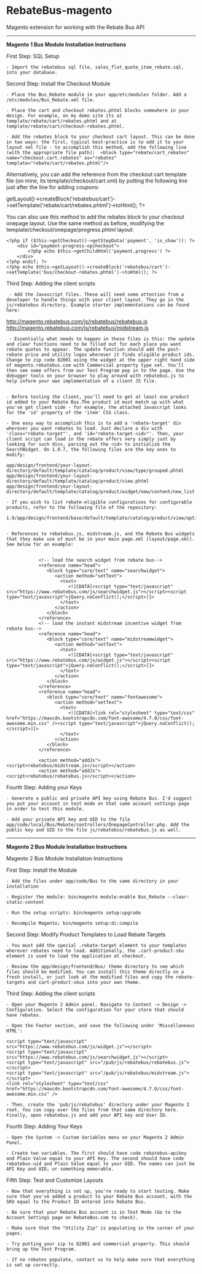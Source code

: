 # RebateBus-magento
Magento extension for working with the Rebate Bus API

-----------------------------------------------------

<strong>Magento 1 Bus Module Installation Instructions</strong>

First Step: SQL Setup

    - Import the rebatebus sql file, sales_flat_quote_item_rebate.sql, into your database.


Second Step: Install the Checkout Module

    - Place the Bus_Rebate module in your app/etc/modules folder. Add a /etc/modules/Bus_Rebate.xml file.

    - Place the cart and checkout rebates.phtml blocks somewhere in your design. For example, on my demo site its at template/rebate/cart/rebates.phtml and at template/rebate/cart/checkout-rebates.phtml.

    - Add the rebates block to your checkout cart layout. This can be done in two ways: the first, typical best-practice is to add it to your layout xml file - to accomplish this method, add the following line (with the appropriate file path):  <block type="rebate/cart_rebates" name="checkout.cart.rebates" as="rebates" template="rebate/cart/rebates.phtml"/>


Alternatively, you can add the reference from the checkout cart template file (on mine, its template/checkout/cart.xml) by putting the following line just after the line for adding coupons:

<?php echo $this->getLayout()->createBlock('rebatebus/cart')->setTemplate('rebate/cart/rebates.phtml')->toHtml(); ?>

 You can also use this method to add the rebates block to your checkout onepage layout. Use the same method as before, modifying the template/checkout/onepage/progress.phtml layout:

	<?php if ($this->getCheckout()->getStepData('payment', 'is_show')): ?>
		<div id="payment-progress-opcheckout">
			<?php echo $this->getChildHtml('payment.progress') ?>
		</div>
	<?php endif; ?>
	<?php echo $this->getLayout()->createBlock('rebatebus/cart')->setTemplate('bus/checkout-rebates.phtml')->toHtml(); ?>

Third Step: Adding the client scripts

     - Add the Javascript files. These will need some attention from a developer to handle things with your client layout. They go in the js/rebatebus directory. Example starter implementations can be found here: 

http://magento.rebatebus.com/js/rebatebus/rebatebus.js
http://magento.rebatebus.com/js/rebatebus/midstream.js

     - Essentially what needs to happen in these files is this: the update and clear functions need to be filled out for each place you want rebate quotes to appear. The update function should add the post-rebate price and utility logos wherever it finds eligible product ids. Change to zip code 82001 using the widget at the upper right hand side of magento.rebatebus.com with Commercial property type set. You'll then see some offers from our Test Program pop in to the page. Use the debugger tools on your browser to play around with rebatebus.js to help inform your own implementation of a client JS file.


    - Before testing the client, you'll need to get at least one product id added to your Rebate Bus.The product id must match up with what you've got client side - for example, the attached Javascript looks for the 'id' property of the 'item' CSS class.

    - One easy way to accomplish this is to add a 'rebate-target' div wherever you want rebates to load. Just declare a div with 'class="rebate-target"', and 'id="rebate-target-<id>"'. Then, your client script can load in the rebate offers very simply just by looking for such divs, parsing out the <id> to initialize the SearchWidget. On 1.9.7, the following files are the key ones to modify:

    app/design/frontend/your-layout-directory/default/template/catalog/product/view/type/grouped.phtml
    app/design/frontend/your-layout-directory/default/template/catalog/product/view.phtml
    app/design/frontend/your-layout-directory/default/template/catalog/product/widget/new/content/new_list.phtml

    - If you wish to list rebate-eligible configurations for configurable products, refer to the following file of the repository:

    1.9/app/design/frontend/base/default/template/catalog/product/view/options/wrapper.phtml:


    - References to rebatebus.js, midstream.js, and the Rebate Bus widgets that they make use of must be in your main page.xml (layout/page.xml). See below for an example:


                <!-- load the search widget from rebate bus-->
                <reference name="head">
                   <block type="core/text" name="searchwidget">
                      <action method="setText">
                        <text>
                           <![CDATA[<script type="text/javascript" src="https://www.rebatebus.com/js/searchwidget.js"></script><script type="text/javascript">jQuery.noConflict();</script>]]>
                        </text>
                      </action>
                   </block>
                </reference>
                <!-- load the instant midstream incentive widget from rebate bus-->
                <reference name="head">
                   <block type="core/text" name="midstreamwidget">
                      <action method="setText">
                        <text>
                           <![CDATA[<script type="text/javascript" src="https://www.rebatebus.com/js/widget.js"></script><script type="text/javascript">jQuery.noConflict();</script>]]>
                        </text>
                      </action>
                   </block>
                </reference>
                <reference name="head">
                   <block type="core/text" name="fontawesome">
                      <action method="setText">
                        <text>
                           <![CDATA[<link rel="stylesheet" type="text/css" href="https://maxcdn.bootstrapcdn.com/font-awesome/4.7.0/css/font-awesome.min.css" /><script type="text/javascript">jQuery.noConflict();</script>]]>
                        </text>
                      </action>
                   </block>
                </reference>

                <action method="addJs"><script>rebatebus/midstream.js</script></action>
                <action method="addJs"><script>rebatebus/rebatebus.js</script></action>



Fourth Step: Adding your Keys

    - Generate a public and private API key using Rebate Bus. I'd suggest you put your account in test mode on that same account settings page in order to test this module.

    - Add your private API key and UID to the file app/code/local/Bus/Rebate/controllers/OnepageController.php. Add the public key and UID to the file js/rebatebus/rebatebus.js as well.


-----------------------------------------------------










<strong>Magento 2 Bus Module Installation Instructions</strong>


Magento 2 Bus Module Installation Instructions

First Step: Install the Module

    - Add the files under app/code/Bus to the same directory in your installation

    - Register the module: bin/magento module:enable Bus_Rebate --clear-static-content

    - Run the setup scripts: bin/magento setup:upgrade

    - Recompile Magento; bin/magento setup:di:compile


Second Step: Modify Product Templates to Load Rebate Targets

    - You must add the special .rebate-target element to your templates wherever rebates need to load. Additionally, the .cart-product-sku element is used to load the application at checkout.

    - Review the app/design/frontend/Bus/ theme directory to see which files should be modified. You can install this theme directly on a fresh install, or just look at the modified files and copy the rebate-targets and cart-product-skus into your own theme. 


Third Step: Adding the client scripts

    - Open your Magento 2 Admin panel. Navigate to Content -> Design -> Configuration. Select the configuration for your store that should have rebates. 

    - Open the Footer section, and save the following under 'Miscellaneous HTML':

	<script type="text/javascript" src="https://www.rebatebus.com/js/widget.js"></script>
	<script type="text/javascript" src="https://www.rebatebus.com/js/searchwidget.js"></script>
	<script type="text/javascript" src="/pub/js/rebatebus/rebatebus.js"></script>
	<script type="text/javascript" src="/pub/js/rebatebus/midstream.js"></script>
	<link rel="stylesheet" type="text/css" href="https://maxcdn.bootstrapcdn.com/font-awesome/4.7.0/css/font-awesome.min.css" />

    - Then, create the 'pub/js/rebatebus' directory under your Magento 2 root. You can copy over the files from that same directory here. Finally, open rebatebus.js and add your API key and User ID.


Fourth Step: Adding Your Keys

    - Open the System -> Custom Variables menu on your Magento 2 Admin Panel.

    - Create two variables. The first should have code rebatebus-apikey and Plain Value equal to your API Key. The second should have code rebatebus-uid and Plain Value equal to your UID. The names can just be API Key and UID, or something memorable.  



Fifth Step: Test and Customize Layouts

    - Now that everything is set up, you're ready to start testing. Make sure that you've added a product to your Rebate Bus account, with the SKU equal to the Product ID entered into Rebate Bus.

    - Be sure that your Rebate Bus account is in Test Mode (Go to the Account Settings page on RebateBus.com to check). 

    - Make sure that the "Utility Zip" is populating in the corner of your pages. 

    - Try putting your zip to 82001 and commercial property. This should bring up the Test Program.

    - If no rebates populate, contact us to help make sure that everything is set up correctly. 



